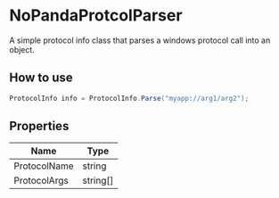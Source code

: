 # NoPandaProtcolParser
A simple protocol info class that parses a windows protocol call into an object.

## How to use
```cs
ProtocolInfo info = ProtocolInfo.Parse("myapp://arg1/arg2");
```

## Properties
| Name         | Type           |
| ------------ | -------------- |
| ProtocolName | string         |
| ProtocolArgs | string[]       |
